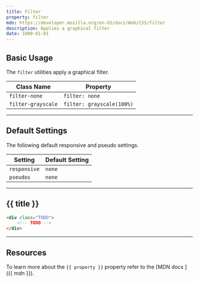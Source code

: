 ```yaml
---
title: Filter
property: filter
mdn: https://developer.mozilla.org/en-US/docs/Web/CSS/filter
description: Applies a graphical filter
date: 1000-01-01
---
```


## Basic Usage

The `filter` utilities apply a graphical filter.

| Class Name         | Property                  |
| ------------------ | ------------------------- |
| `filter-none`      | `filter: none`            |
| `filter-grayscale` | `filter: grayscale(100%)` |

---

## Default Settings

The following default responsive and pseudo settings.

| Setting      | Default Setting |
| ------------ | --------------- |
| `responsive` | `none`          |
| `pseudos`    | `none`          |

---

## {{ title }}

<div class="bg-silver-200 p-20 h-256 radius-md flex flex-wrap align-content-center">
  <!-- ... -->
</div>

```html
<div class="TODO">
	<!-- TODO -->
</div>
```

---

## Resources

To learn more about the `{{ property }}` property refer to the [MDN docs <i class="far fa-external-link ml-6"></i>]({{ mdn }}).
